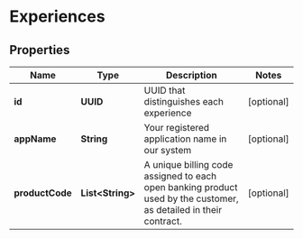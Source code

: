 

# Experiences


## Properties

| Name | Type | Description | Notes |
|------------ | ------------- | ------------- | -------------|
|**id** | **UUID** | UUID that distinguishes each experience |  [optional] |
|**appName** | **String** | Your registered application name in our system |  [optional] |
|**productCode** | **List&lt;String&gt;** | A unique billing code assigned to each open banking product used by the customer, as detailed in their contract. |  [optional] |



